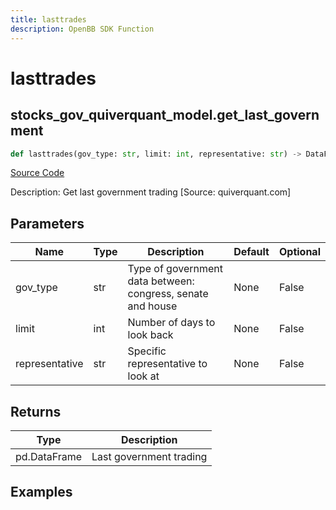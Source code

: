 ```yaml
---
title: lasttrades
description: OpenBB SDK Function
---
```

# lasttrades

## stocks_gov_quiverquant_model.get_last_government

```python
def lasttrades(gov_type: str, limit: int, representative: str) -> DataFrame:
```
[Source Code](https://github.com/OpenBB-finance/OpenBBTerminal/tree/main/openbb_terminal/stocks/government/quiverquant_model.py#L163)

Description: Get last government trading [Source: quiverquant.com]

## Parameters

| Name | Type | Description | Default | Optional |
| ---- | ---- | ----------- | ------- | -------- |
| gov_type | str | Type of government data between: congress, senate and house | None | False |
| limit | int | Number of days to look back | None | False |
| representative | str | Specific representative to look at | None | False |

## Returns

| Type | Description |
| ---- | ----------- |
| pd.DataFrame | Last government trading |

## Examples

